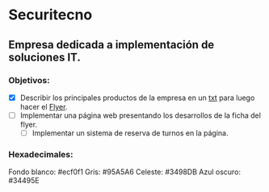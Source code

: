 # Securitecno
## Empresa dedicada a implementación de soluciones IT.

### Objetivos:
- [X] Describir los principales productos de la empresa en un 
[txt](https://github.com/Securitecno/Main/blob/master/Flyer/Ficha.txt) para luego hacer 
el [Flyer](https://github.com/Securitecno/Main/tree/master/Flyer).
- [ ] Implementar una página web presentando los desarrollos de la ficha del flyer.
	- [ ] Implementar un sistema de reserva de turnos en la página.

### Hexadecimales:
Fondo blanco: \#ecf0f1
Gris: #95A5A6
Celeste: #3498DB
Azul oscuro: #34495E
